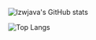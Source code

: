 ![lzwjava's GitHub stats](https://github-readme-stats.vercel.app/api?username=lzwjava&show_icons=true&theme=gradient)

![Top Langs](https://github-readme-stats.vercel.app/api/top-langs/?username=lzwjava&layout=compact&langs_count=10)
